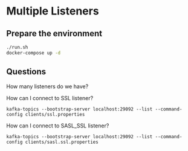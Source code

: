 # Multiple Listeners

## Prepare the environment

```bash
./run.sh
docker-compose up -d
```

## Questions

How many listeners do we have?

How can I connect to SSL listener?  

`kafka-topics --bootstrap-server localhost:29092 --list --command-config clients/ssl.properties`

How can I connect to SASL_SSL listener?  

`kafka-topics --bootstrap-server localhost:29092 --list --command-config clients/sasl.ssl.properties`